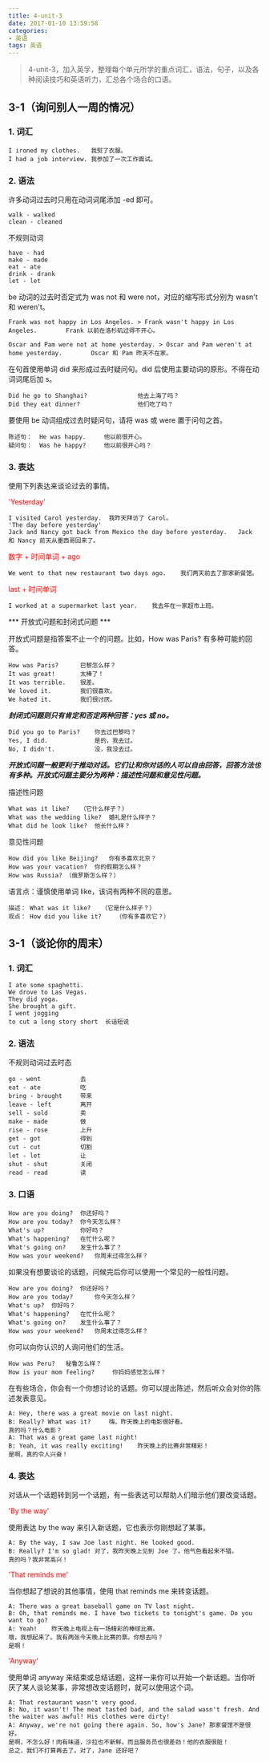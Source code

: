 ```yaml
---
title: 4-unit-3
date: 2017-01-10 13:59:58
categories:
- 英语
tags: 英语
---
```


> 4-unit-3，加入英孚，整理每个单元所学的重点词汇，语法，句子，以及各种阅读技巧和英语听力，汇总各个场合的口语。

<!-- more -->

## 3-1（询问别人一周的情况）

### 1. 词汇

	I ironed my clothes.   我熨了衣服。
	I had a job interview. 我参加了一次工作面试。

### 2. 语法

许多动词过去时只用在动词词尾添加 -ed 即可。 

	walk - walked
	clean - cleaned   

不规则动词 

	have - had
	make - made
	eat - ate
	drink - drank
	let - let      

be 动词的过去时否定式为 was not 和 were not，对应的缩写形式分别为 wasn't 和 weren't。

	Frank was not happy in Los Angeles. > Frank wasn't happy in Los Angeles.	 	Frank 以前在洛杉矶过得不开心。

	Oscar and Pam were not at home yesterday. > Oscar and Pam weren't at home yesterday.	 	Oscar 和 Pam 昨天不在家。
 	 	 	 
在句首使用单词 did 来形成过去时疑问句。did 后使用主要动词的原形。不得在动词词尾后加 s。

	Did he go to Shanghai?        	 	他去上海了吗？
	Did they eat dinner?                他们吃了吗？

要使用 be 动词组成过去时疑问句，请将 was 或 were 置于问句之首。 

	陈述句：  He was happy.	 	他以前很开心。
	疑问句：  Was he happy?     他以前很开心吗？

### 3. 表达

使用下列表达来谈论过去的事情。

<font color=red>'Yesterday'</font>
 	                        
	I visited Carol yesterday.	我昨天拜访了 Carol。
 	'The day before yesterday'	 
	Jack and Nancy got back from Mexico the day before yesterday.	Jack 和 Nancy 前天从墨西哥回来了。
 
<font color=red>数字 + 时间单词 + ago</font>

	We went to that new restaurant two days ago.	我们两天前去了那家新餐馆。
 
<font color=red>last + 时间单词</font>

	I worked at a supermarket last year.	我去年在一家超市上班。

*** 开放式问题和封闭式问题 ***

开放式问题是指答案不止一个的问题。比如，How was Paris? 有多种可能的回答。

	How was Paris?		巴黎怎么样？
	It was great!		太棒了！
	It was terrible.	很差。
	We loved it.		我们很喜欢。
	We hated it.		我们很讨厌。
 
***封闭式问题则只有肯定和否定两种回答：yes 或 no。***
 
	Did you go to Paris?	你去过巴黎吗？
	Yes, I did.				是的，我去过。  
	No, I didn't.			没，我没去过。
 
***开放式问题一般更利于推动对话。它们让和你对话的人可以自由回答，回答方法也有多种。开放式问题主要分为两种：描述性问题和意见性问题。***
 
描述性问题
 
	What was it like?	（它什么样子？）
	What was the wedding like?	婚礼是什么样子？
	What did he look like?	他长什么样？
 	 
意见性问题
 	 
	How did you like Beijing?	你有多喜欢北京？
	How was your vacation?	你的假期怎么样？
	How was Russia?	（俄罗斯怎么样？）
 
语言点：谨慎使用单词 like，该词有两种不同的意思。

	描述： What was it like?	（它是什么样子？）
	观点： How did you like it?	（你有多喜欢它？）

## 3-1（谈论你的周末）

### 1. 词汇

	I ate some spaghetti.
	We drove to Las Vegas.
	They did yoga.
	She brought a gift.
	I went jogging
	to cut a long story short  长话短说

### 2. 语法

不规则动词过去时态
 
	go - went  			去                                                            
	eat - ate  			吃
	bring - brought  	带来
	leave - left    	离开
	sell - sold         卖                	
	make - made			做
	rise - rose 		上升
	get - got        	得到
	cut - cut   		切割
	let - let 			让
	shut - shut			关闭
	read - read 		读

### 3. 口语

	How are you doing? 	你还好吗？
	How are you today?  你今天怎么样？
	What's up?			你好吗？
	What's happening?	在忙什么呢？
	What's going on? 	发生什么事了？
	How was your weekend?	你周末过得怎么样？

如果没有想要谈论的话题，问候完后你可以使用一个常见的一般性问题。
 	 	 
	How are you doing? 	你还好吗？
	How are you today?  	你今天怎么样？
	What's up?	你好吗？
	What's happening?	在忙什么呢？
	What's going on? 	发生什么事了？
	How was your weekend?	你周末过得怎么样？

你可以向你认识的人询问他们的生活。

	How was Peru? 	秘鲁怎么样？
	How is your mom feeling?     你妈妈感觉怎么样？

在有些场合，你会有一个你想讨论的话题。你可以提出陈述，然后听众会对你的陈述发表意见。 

	A: Hey, there was a great movie on last night.
	B: Really? What was it? 	嗨，昨天晚上的电影很好看。
	真的吗？什么电影？
	A: That was a great game last night!
	B: Yeah, it was really exciting! 	昨天晚上的比赛非常精彩！
	是啊，真的令人兴奋！

### 4. 表达

对话从一个话题转到另一个话题，有一些表达可以帮助人们暗示他们要改变话题。

<font color=red>'By the way'</font>

使用表达 by the way 来引入新话题，它也表示你刚想起了某事。

	A: By the way, I saw Joe last night. He looked good.
	B: Really? I'm so glad!	对了，我昨天晚上见到 Joe 了。他气色看起来不错。
	真的吗？我非常高兴！

<font color=red>'That reminds me'</font>

当你想起了想说的其他事情，使用 that reminds me 来转变话题。 

	A: There was a great baseball game on TV last night.
	B: Oh, that reminds me. I have two tickets to tonight's game. Do you want to go?
	A: Yeah!	昨天晚上电视上有一场精彩的棒球比赛。
	哦，我想起来了。我有两张今天晚上比赛的票。你想去吗？
	是啊！

<font color=red>'Anyway'</font>

使用单词 anyway 来结束或总结话题，这样一来你可以开始一个新话题。当你听厌了某人谈论某事，非常想改变话题时，就可以使用这个词。

	A: That restaurant wasn't very good.
	B: No, it wasn't! The meat tasted bad, and the salad wasn't fresh. And the waiter was awful! His clothes were dirty!
	A: Anyway, we're not going there again. So, how's Jane?	那家餐馆不是很好。
	是啊，不怎么好！肉有味道，沙拉也不新鲜。而且服务员也很差劲！他的衣服很脏！
	总之，我们不打算再去了。对了，Jane 还好吧？